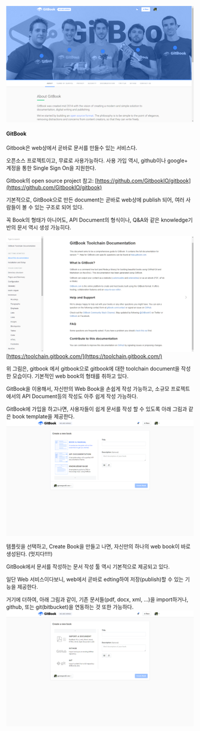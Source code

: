 ![](/assets/gitbook-main.png)

#### GitBook

Gitbook은 web상에서 곧바로 문서를 만들수 있는 서비스다.

오픈소스 프로젝트이고, 무료로 사용가능하다. 사용 가입 역시, github이나 google+ 계정을 통한 Single Sign On을 지원한다.

Gitbook의 open source project 참고: [https://github.com/GitbookIO/gitbook](https://github.com/GitbookIO/gitbook)



기본적으로, GitBook으로 만든 document는 곧바로 web상에 publish 되어, 여러 사람들이 볼 수 있는 구조로 되어 있다. 

꼭 Book의 형태가 아니어도, API Document의 형식이나, Q&A와 같은 knowledge기반의 문서 역시 생성 가능히다.

![](/assets/gitbook-selfhosting.png)[https://toolchain.gitbook.com/](https://toolchain.gitbook.com/)

위 그림은, gitbook 에서 gitbook으로 gitbook에 대한 toolchain document을 작성한 모습이다. 기본적인 web book의 형태를 취하고 있다.

GitBook을 이용해서, 자신만의 Web Book을 손쉽게 작성 가능하고, 소규모 프로젝트에서의 API Document등의 작성도 아주 쉽게 작성 가능하다.

GitBook에 가입을 하고나면, 사용자들이 쉽게 문서를 작성 할 수 있도록 아래 그림과 같은 book template을 제공한다.![](/assets/gitbook-newbook.png)

템플릿을 선택하고, Create Book을 만들고 나면, 자신만의 하나의 web book이 바로 생성된다. \(멋지다!!!!\)

GitBook에서 문서를 작성하는 문서 작성 툴 역시 기본적으로 제공되고 있다.

일단 Web 서비스이다보니, web에서 곧바로 edting하여 저장\(publish\)할 수 있는 기능을 제공한다.

거기에 더하여, 아래 그림과 같이, 기존 문서들\(pdf, docx, xml, ...\)을 import하거나, github, 또는 git\(bitbucket\)을 연동하는 것 또한 가능하다.![](/assets/gitbook-newbook-add.png)





